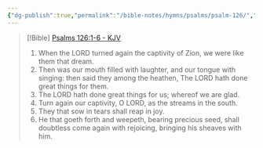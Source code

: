 ```yaml
---
{"dg-publish":true,"permalink":"/bible-notes/hymns/psalms/psalm-126/","title":"Psalm 126","created":"","updated":""}
---
```



> [!Bible] [Psalms 126:1-6 - KJV](https://bible-api.com/Psalm+126:1-6?translation=kjv)
> 1. When the LORD turned again the captivity of Zion, we were like them that dream.
> 2. Then was our mouth filled with laughter, and our tongue with singing: then said they among the heathen, The LORD hath done great things for them.
> 3. The LORD hath done great things for us;
whereof we are glad.
> 4. Turn again our captivity, O LORD, as the streams in the south.
> 5. They that sow in tears shall reap in joy.
> 6. He that goeth forth and weepeth, bearing precious seed, shall doubtless come again with rejoicing, bringing his sheaves with him.
